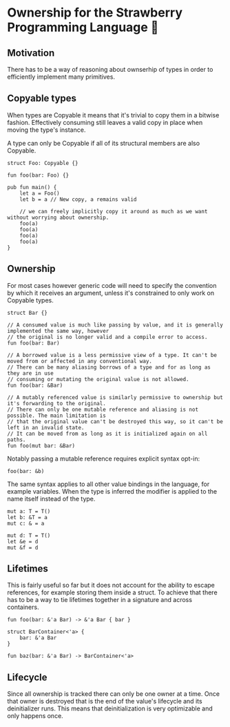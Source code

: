 # Ownership for the Strawberry Programming Language 🍓

## Motivation

There has to be a way of reasoning about ownserhip of types in order to efficiently implement many primitives.

## Copyable types

When types are Copyable it means that it's trivial to copy them in a bitwise fashion. Effectively consuming still
leaves a valid copy in place when moving the type's instance.

A type can only be Copyable if all of its structural members are also Copyable.

```
struct Foo: Copyable {}

fun foo(bar: Foo) {}

pub fun main() {
    let a = Foo()
    let b = a // New copy, a remains valid

    // we can freely implicitly copy it around as much as we want without worrying about ownership.
    foo(a)
    foo(a)
    foo(a)
    foo(a)
}
```

## Ownership

For most cases however generic code will need to specify the convention by which it receives an argument,
unless it's constrained to only work on Copyable types.

```
struct Bar {}

// A consumed value is much like passing by value, and it is generally implemented the same way, however
// the original is no longer valid and a compile error to access.
fun foo(bar: Bar)

// A borrowed value is a less permissive view of a type. It can't be moved from or affected in any conventional way.
// There can be many aliasing borrows of a type and for as long as they are in use
// consuming or mutating the original value is not allowed.
fun foo(bar: &Bar)

// A mutably referenced value is similarly permissive to ownership but it's forwarding to the original.
// There can only be one mutable reference and aliasing is not possible. The main limitation is
// that the original value can't be destroyed this way, so it can't be left in an invalid state.
// It can be moved from as long as it is initialized again on all paths.
fun foo(mut bar: &Bar)
```

Notably passing a mutable reference requires explicit syntax opt-in:

```
foo(bar: &b)
```

The same syntax applies to all other value bindings in the language, for example variables.
When the type is inferred the modifier is applied to the name itself instead of the type.

```
mut a: T = T()
let b: &T = a
mut c: & = a

mut d: T = T()
let &e = d
mut &f = d
```

## Lifetimes

This is fairly useful so far but it does not account for the ability to escape references, for example
storing them inside a struct. To achieve that there has to be a way to tie lifetimes together in a signature
and across containers.

```
fun foo(bar: &'a Bar) -> &'a Bar { bar }

struct BarContainer<'a> {
    bar: &'a Bar
}

fun baz(bar: &'a Bar) -> BarContainer<'a>
```

## Lifecycle

Since all ownership is tracked there can only be one owner at a time. Once that owner is destroyed
that is the end of the value's lifecycle and its deinitializer runs. This means that deinitialization
is very optimizable and only happens once.
